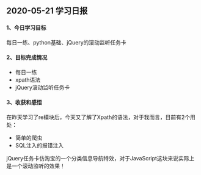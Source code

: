 ## 2020-05-21 学习日报

#### 1、今日学习目标

每日一练、python基础、jQuery的滚动监听任务卡

#### 2、目标完成情况

- 每日一练
- xpath语法
- jQuery滚动监听任务卡

#### 3、收获和感悟

在昨天学习了re模块后，今天又了解了Xpath的语法，对于我而言，目前有2个用处：

- 简单的爬虫
- SQL注入的报错注入



jQuery任务卡仿淘宝的一个分类信息导航特效，对于JavaScript这块来说实际上是一个滚动监听的效果！

